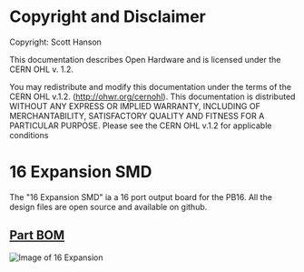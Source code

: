 # Copyright and Disclaimer
Copyright: Scott Hanson

This documentation describes Open Hardware and is licensed under the CERN OHL v. 1.2.

You may redistribute and modify this documentation under the terms of the CERN OHL v.1.2. (http://ohwr.org/cernohl). This documentation is distributed WITHOUT ANY EXPRESS OR IMPLIED WARRANTY, INCLUDING OF MERCHANTABILITY, SATISFACTORY QUALITY AND FITNESS FOR A PARTICULAR PURPOSE. Please see the CERN OHL v.1.2 for applicable conditions

# 16 Expansion SMD

The "16 Expansion SMD" ia a 16 port output board for the PB16.  All the design files are open source and available on github.

## [Part BOM](https://github.com/computergeek1507/PB_16/raw/master/16_Expansion/16_Expansion_BOM.ods)

![Image of 16 Expansion](https://github.com/computergeek1507/PB_16/raw/master/16_Expansion_SMD/16_Expansion.png)
